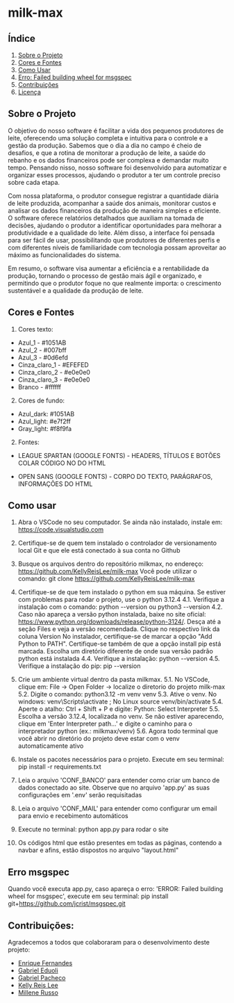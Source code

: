 # milk-max

## Índice
1. [Sobre o Projeto](#sobre-o-projeto)
2. [Cores e Fontes](#cores-e-fontes)
3. [Como Usar](#como-usar)
4. [Erro: Failed building wheel for msgspec](#erro)
5. [Contribuições](#contribuições)
6. [Licença](#licença)


## Sobre o Projeto
O objetivo do nosso software é facilitar a vida dos pequenos produtores de leite, oferecendo uma solução completa e intuitiva para o controle e a gestão da produção. Sabemos que o dia a dia no campo é cheio de desafios, e que a rotina de monitorar a produção de leite, a saúde do rebanho e os dados financeiros pode ser complexa e demandar muito tempo. Pensando nisso, nosso software foi desenvolvido para automatizar e organizar esses processos, ajudando o produtor a ter um controle preciso sobre cada etapa.

Com nossa plataforma, o produtor consegue registrar a quantidade diária de leite produzida, acompanhar a saúde dos animais, monitorar custos e analisar os dados financeiros da produção de maneira simples e eficiente. O software oferece relatórios detalhados que auxiliam na tomada de decisões, ajudando o produtor a identificar oportunidades para melhorar a produtividade e a qualidade do leite. Além disso, a interface foi pensada para ser fácil de usar, possibilitando que produtores de diferentes perfis e com diferentes níveis de familiaridade com tecnologia possam aproveitar ao máximo as funcionalidades do sistema.

Em resumo, o software visa aumentar a eficiência e a rentabilidade da produção, tornando o processo de gestão mais ágil e organizado, e permitindo que o produtor foque no que realmente importa: o crescimento sustentável e a qualidade da produção de leite.


## Cores e Fontes
1. Cores texto: 
 - Azul_1 - #1051AB
 - Azul_2 - #007bff
 - Azul_3 - #0d6efd
 - Cinza_claro_1 - #EFEFED
 - Cinza_claro_2 - #e0e0e0
 - Cinza_claro_3 - #e0e0e0
 - Branco - #ffffff

2. Cores de fundo:
 - Azul_dark: #1051AB
 - Azul_light: #e7f2ff
 - Gray_light: #f8f9fa 

2. Fontes:
 - LEAGUE SPARTAN (GOOGLE FONTS) - HEADERS, TÍTULOS E BOTÕES 
COLAR CÓDIGO NO <head> DO HTML

 - OPEN SANS (GOOGLE FONTS) - CORPO DO TEXTO, PARÁGRAFOS, INFORMAÇÕES <head> DO HTML

## Como usar
1. Abra o VSCode no seu computador.
Se ainda não instalado, instale em: https://code.visualstudio.com

2. Certifique-se de quem tem instalado o controlador de versionamento local Git e que ele está conectado à sua conta no Github

3. Busque os arquivos dentro do repositório milkmax, no endereço: https://github.com/KellyReisLee/milk-max
Você pode utilizar o comando: git clone https://github.com/KellyReisLee/milk-max

4. Certifique-se de que tem instalado o python em sua máquina. Se estiver com problemas para rodar o projeto, use o python 3.12.4
4.1. Verifique a instalação com o comando: python --version ou python3 --version
4.2. Caso não apareça a versão python instalada, baixe no site oficial: https://www.python.org/downloads/release/python-3124/.
Desça até a seção Files e veja a versão recomendada. Clique no respectivo link da coluna Version
No instalador, certifique-se de marcar a opção "Add Python to PATH".
Certifique-se também de que a opção install pip está marcada.
Escolha um diretório diferente de onde sua versão padrão python está instalada
4.4. Verifique a instalação: python --version
4.5. Verifique a instalação do pip: pip --version

5. Crie um ambiente virtual dentro da pasta milkmax.
5.1. No VSCode, clique em: File -> Open Folder -> localize o diretorio do projeto milk-max
5.2. Digite o comando: python3.12 -m venv venv
5.3. Ative o venv. No windows: venv\Scripts\activate ; No Linux source venv/bin/activate
5.4. Aperte o atalho: Ctrl + Shift + P e digite: Python: Select Interpreter
5.5. Escolha a versão 3.12.4, localizada no venv. Se não estiver aparecendo,
clique em 'Enter Interpreter path...' e digite o caminho para o interpretador python (ex.: milkmax/venv)
5.6. Agora todo terminal que você abrir no diretório do projeto deve estar com o venv automaticamente ativo

6. Instale os pacotes necessários para o projeto.
Execute em seu terminal: pip install -r requirements.txt

7. Leia o arquivo 'CONF_BANCO' para entender como criar um banco de dados conectado ao site.
Observe que no arquivo 'app.py' as suas configurações em '.env' serão requisitadas

8. Leia o arquivo 'CONF_MAIL' para entender como configurar um email para envio e recebimento automáticos

9. Execute no terminal: python app.py para rodar o site

10. Os códigos html que estão presentes em todas as páginas, contendo a navbar e afins,
estão dispostos no arquivo "layout.html"

## Erro msgspec
Quando você executa app.py, caso apareça o erro: 'ERROR: Failed building wheel for msgspec',
execute em seu terminal: pip install git+https://github.com/jcrist/msgspec.git

## Contribuições:
Agradecemos a todos que colaboraram para o desenvolvimento deste projeto:

- [Enrique Fernandes](https://github.com/enrique-fcnr)
- [Gabriel Eduoli](https://github.com/gabrieleduoli)
- [Gabriel Pacheco](https://linkedin.com/in/username3)
- [Kelly Reis Lee](https://github.com/KellyReisLee)
- [Millene Russo](https://github.com/millennium164)





